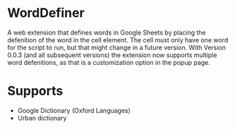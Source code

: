 # WordDefiner
A web extension that defines words in Google Sheets by placing the defenition of the word in the cell element. The cell must only have one word for the script to run, but that might change in a future version. With Version 0.0.3 (and all subsequent versions) the extension now supports multiple word defenitions, as that is a customization option in the popup page. 

# Supports
- Google Dictionary (Oxford Languages)
- Urban dictionary

